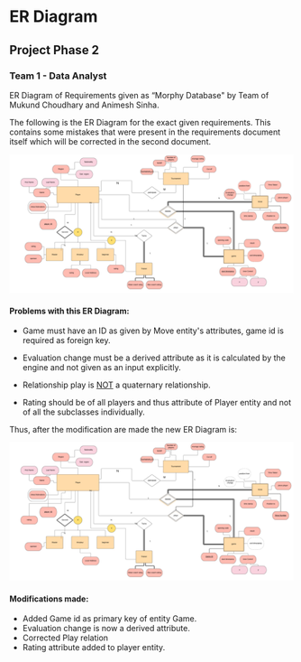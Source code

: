 # ER Diagram

## Project Phase 2

### Team 1 - Data Analyst

ER Diagram of Requirements given as “Morphy Database" by Team of Mukund Choudhary and Animesh Sinha.

The following is the ER Diagram for the exact given requirements. This contains some mistakes that were present in the requirements document itself which will be corrected in the second document.

![](1.png)

#### Problems with this ER Diagram:

- Game must have an ID as given by Move entity's attributes, game id is required as foreign key.

- Evaluation change must be a derived attribute as it is calculated by the engine and not given as an input explicitly.

- Relationship play is <u>NOT</u> a quaternary relationship.

- Rating should be of all players and thus attribute of Player entity and not of all the subclasses individually.

Thus, after the modification are made the new ER Diagram is:

![](2.png)

#### Modifications made:

- Added Game id as primary key of entity Game.
- Evaluation change is now a derived attribute.
- Corrected Play relation
- Rating attribute added to player entity.